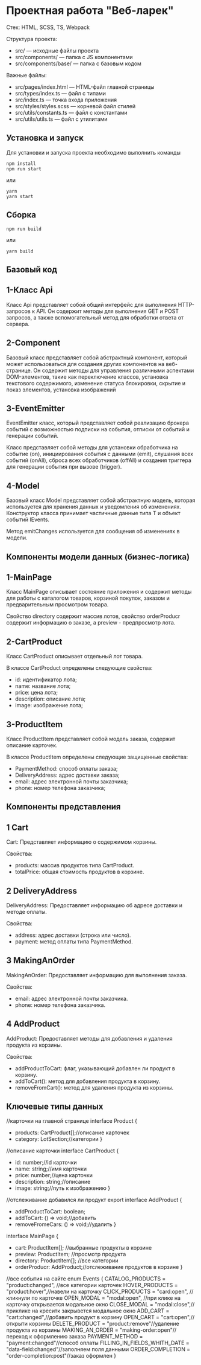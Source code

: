 # Проектная работа "Веб-ларек"

Стек: HTML, SCSS, TS, Webpack

Структура проекта:

- src/ — исходные файлы проекта
- src/components/ — папка с JS компонентами
- src/components/base/ — папка с базовым кодом

Важные файлы:

- src/pages/index.html — HTML-файл главной страницы
- src/types/index.ts — файл с типами
- src/index.ts — точка входа приложения
- src/styles/styles.scss — корневой файл стилей
- src/utils/constants.ts — файл с константами
- src/utils/utils.ts — файл с утилитами

## Установка и запуск

Для установки и запуска проекта необходимо выполнить команды

```
npm install
npm run start
```

или

```
yarn
yarn start
```

## Сборка

```
npm run build
```

или

```
yarn build
```

## Базовый код

## 1-Класс Api

Класс Api представляет собой общий интерфейс для выполнения HTTP-запросов к API. Он содержит методы для выполнения GET и POST запросов, а также вспомогательный метод для обработки ответа от сервера.

## 2-Component

Базовый класс представляет собой абстрактный компонент, который может использоваться для создания других компонентов на веб-странице. Он содержит методы для управления различными аспектами DOM-элементов, такие как переключение классов, установка текстового содержимого, изменение статуса блокировки, скрытие и показ элементов, установка изображений

## 3-EventEmitter

EventEmitter класс, который представляет собой реализацию брокера событий с возможностью подписки на события, отписки от событий и генерации событий.

Класс представляет собой методы для установки обработчика на событие (on), инициирования события с данными (emit), слушания всех событий (onAll), сброса всех обработчиков (offAll) и создания триггера для генерации события при вызове (trigger).

## 4-Model

Базовый класс Model представляет собой абстрактную модель, которая используется для хранения данных и уведомления об изменениях. Конструктор класса принимает частичные данные типа T и объект событий IEvents.

Метод emitChanges используется для сообщения об изменениях в модели.

## Компоненты модели данных (бизнес-логика)

## 1-MainPage

Класс MainPage описывает состояние приложения и содержит методы для работы с каталогом товаров, корзиной покупок, заказом и предварительным просмотром товара.

Свойство directory содержит массив лотов, свойство orderProducr содержит информацию о заказе, а preview - предпросмотр лота.

## 2-CartProduct

Класс CartProduct описывает отдельный лот товара.

В классе CartProduct определены следующие свойства:

- id: идентификатор лота;
- name: название лота;
- price: цена лота;
- description: описание лота;
- image: изображение лота;

## 3-ProductItem

Класс ProductItem представляет собой модель заказа, содержит описание карточек.

В классе ProductItem определены следующие защищенные свойства:

- PaymentMethod: способ оплаты заказа;
- DeliveryAddress: адрес доставки заказа;
- email: адрес электронной почты заказчика;
- phone: номер телефона заказчика;

## Компоненты представления

## 1 Cart

Cart:
Представляет информацию о содержимом корзины.

 Свойства:
  - products: массив продуктов типа CartProduct.
  - totalPrice: общая стоимость продуктов в корзине.

## 2 DeliveryAddress

DeliveryAddress:
Предоставляет информацию об адресе доставки и методе оплаты.

 Свойства:
  - address: адрес доставки (строка или число).
  - payment: метод оплаты типа PaymentMethod.

## 3 MakingAnOrder

MakingAnOrder:
Предоставляет информацию для выполнения заказа.

 Свойства:
  - email: адрес электронной почты заказчика.
  - phone: номер телефона заказчика.

## 4 AddProduct

AddProduct:
Предоставляет методы для добавления и удаления продукта из корзины.

 Свойства:
  - addProductToCart: флаг, указывающий добавлен ли продукт в корзину.
  - addToCart(): метод для добавления продукта в корзину.
  - removeFromCart(): метод для удаления продукта из корзины.

## Ключевые типы данных
//карточки на главной странице
interface Product {
  - products: CartProduct[];//описание карточек
  - category: LotSection;//категории
}

//описание карточки 
interface CartProduct {
  - id: number;//id карточки
  - name: string;//имя карточки
  - price: number;//цена карточки 
  - description: string;//описание 
  - image: string;//путь к изображению
}


//отслеживание добавился ли продукт
export interface AddProduct {
  - addProductToCart: boolean;
  - addToCart: () => void;//добавить
  - removeFromeCars: () => void;//удалить
}

interface MainPage {
  - cart: ProductItem[]; //выбранные продукты в корзине
  - preview: ProductItem; //просмотр продукта
  - directory: ProductItem[]; //все категории
  - orderProducr: AddProduct;//отслеживание продуктов в корзине
}

//все события на сайте
enum Events {
      CATALOG_PRODUCTS = "product:changed", //все категории карточек
      HOVER_PRODUCTS = "product:hover",//навели на карточку
      CLICK_PRODUCTS = "card:open", //кликнули по карточке
      OPEN_MODAL = "modal:open", //при клике на карточку открывается модальное окно
      CLOSE_MODAL = "modal:close",//приклике на креситк закрывется модальное окно
      ADD_CART = "cart:changed",//добавить продукт в корзину
      OPEN_CART = "cart:open",//открыти корзины
      DELETE_PRODUCT = "product:remove"//удаление продукта из корзины
      MAKING_AN_ORDER = "making-order:open"//переход к оформлению заказа
      PAYMENT_METHOD = "payment:changed"//способ оплаты
      FILLING_IN_FIELDS_WHITH_DATE = "data-field:changed"//заполняем поля данными 
      ORDER_COMPLETION = "order-completion:post"//заказ оформлен
}


